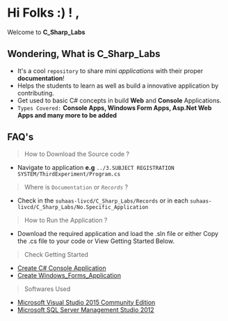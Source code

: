 # Hi Folks :) ! , 
Welcome to **C_Sharp_Labs**

## Wondering, What is C_Sharp_Labs
- It's a cool `repository` to share mini *applications* with their proper **documentation**!
- Helps the students to learn as well as build a innovative application by contributing.
- Get used to basic C# concepts in build **Web** and **Console** Applications.
- `Types Covered:` **Console Apps, Windows Form Apps, Asp.Net Web Apps and many more to be added**

## FAQ's

> How to Download the Source code ?
- Navigate to application **e.g**  `../3.SUBJECT REGISTRATION SYSTEM/ThirdExperiment/Program.cs`

> Where is `Documentation` or *`Records`* ?
- Check in the `suhaas-livcd/C_Sharp_Labs/Records` or in each `suhaas-livcd/C_Sharp_Labs/No.Specific_Application`

> How to Run the Application ?
- Download the required application and load the .sln file or either Copy the .cs file to your code or View Getting Started Below.

> Check Getting Started 
- [Create C# Console Application](https://msdn.microsoft.com/en-IN/library/0wc2kk78(v=vs.90).aspx)
- [Create Windows_Forms_Application](https://msdn.microsoft.com/en-us/library/dd492132.aspx)

> Softwares Used
- [Microsoft Visual Studio 2015 Community Edition](https://www.microsoft.com/en-in/download/details.aspx?id=48146)
- [Microsoft SQL Server Management Studio 2012](https://www.microsoft.com/en-in/download/details.aspx?id=29062)
